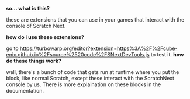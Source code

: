 <b> so... what is this? </b>

these are extensions that you can use in your games that interact with the console of Scratch Next.

<b> how do i use these extensions? </b>

go to https://turbowarp.org/editor?extension=https%3A%2F%2Fcube-enix.github.io%2Fsource%2520code%2FSNextDevTools.js to test it.
<b> how do these things work? </b>

well, there's a bunch of code that gets run at runtime where you put the block, like normal Scratch, except these interact with the ScratchNext console by us.
There is more explaination on these blocks in the documentation.
